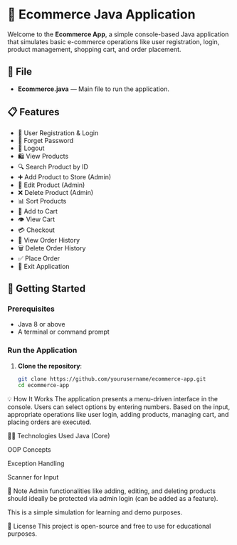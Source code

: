 # 🛒 Ecommerce Java Application

Welcome to the **Ecommerce App**, a simple console-based Java application that simulates basic e-commerce operations like user registration, login, product management, shopping cart, and order placement.

## 📁 File

- **Ecommerce.java** — Main file to run the application.

## 📋 Features

- 👤 User Registration & Login
- 🔐 Forget Password
- 🚪 Logout
- 🛍️ View Products
- 🔍 Search Product by ID
- ➕ Add Product to Store (Admin)
- 📝 Edit Product (Admin)
- ❌ Delete Product (Admin)
- 📊 Sort Products
- 🛒 Add to Cart
- 👁️ View Cart
- 💳 Checkout
- 📜 View Order History
- 🗑️ Delete Order History
- ✅ Place Order
- 🚪 Exit Application

## 🚀 Getting Started

### Prerequisites

- Java 8 or above
- A terminal or command prompt

### Run the Application

1. **Clone the repository**:
   ```bash
   git clone https://github.com/yourusername/ecommerce-app.git
   cd ecommerce-app

💡 How It Works
The application presents a menu-driven interface in the console. Users can select options by entering numbers. Based on the input, appropriate operations like user login, adding products, managing cart, and placing orders are executed.

🧑‍💻 Technologies Used
Java (Core)

OOP Concepts

Exception Handling

Scanner for Input

📌 Note
Admin functionalities like adding, editing, and deleting products should ideally be protected via admin login (can be added as a feature).

This is a simple simulation for learning and demo purposes.

📜 License
This project is open-source and free to use for educational purposes.


